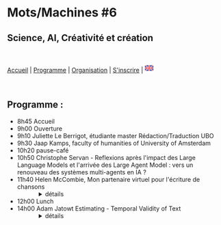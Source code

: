 # Mots/Machines #6 
## Science, AI, Créativité et création

<br>

[Accueil](https://motsmachines.github.io/2024/fr) | [Programme](https://motsmachines.github.io/2024/fr/program) | [Organisation](https://motsmachines.github.io/2024/fr/orga) | [S'inscrire](https://motsmachines.github.io/2024/fr/registration) | [<img src="EN.png" width="20">](https://motsmachines.github.io/2024/en/program)

<br>

## Programme :

<ul>
<li>8h45 Accueil</li>
<li>9h00 Ouverture</li>
<li>9h10 Juliette Le Berrigot, étudiante master Rédaction/Traduction UBO</li>
<li>9h30 Jaap Kamps, faculty of humanities of University of Amsterdam</li>
<li>10h20 pause-café</li>
<li>10h50 Christophe Servan - Reflexions après l'impact des Large Language Models et l'arrivée des Large Agent Model : vers un renouveau des systèmes multi-agents en IA ?</li>
<li>11h40 Helen McCombie, Mon partenaire virtuel pour l'écriture de chansons        
        <details style="margin-left:50px"><summary> détails </summary>
                <b>Résumé:</b> <br> J'explore certaines façons dont les outils numériques peuvent créer, assister et inspirer l'écriture de paroles de chansons en présentant quelques exemples d'outils de traitement du langage spécifiques à cette activité et quelques expériences utilisant des LLMs formés de façon générique.

De nombreux styles de chansons imposent des contraintes au texte lyrique nécessaire, notamment en termes de choix des mots, y compris la sélection de rimes adaptées au contexte du sujet, et le respect des schémas d'accentuation dictés par la musique ou les lignes de texte existantes. 
Bien que les outils numériques puissent contribuer à ces aspects, la rédaction en gros d'ensembles complets de paroles par des outils basés sur le LLM crée un paradoxe. La nature générique des réponses tend à produire des paroles dépourvues des spécificités qui, autrement, ajouteraient de la relativité, de la plausibilité et de la mémorabilité. En utilisant Chat GPT, j'ai testé des requêtes qui pourraient canaliser les résultats de LLM vers quelque chose de moins générique.

Les auteurs-compositeurs accueillent les outils d'IA avec un enthousiasme variable. Je fais un tour d'horizon des impressions recueillies au sein d'une communauté d'auteurs-compositeurs en ligne. 

Enfin, j'examine quelques exemples d'applications interactives et commerciales.
                <br><br><b>Biographie :</b><br>
Helen McCombie works at the university translation bureau where she specialises in scientific text revision.  She is also an amateur musician.
</details> </li>


<li>12h00 Lunch</li>
<li>14h00 Adam Jatowt Estimating - Temporal Validity of Text
        <details style="margin-left:50px"><summary> détails </summary>
                
                <b>Résumé:</b><br>
        Il est important de savoir si les informations sont encore valables ou non pour diverses applications en aval, notamment les systèmes de recommandation, la recherche d'informations et le suivi de l'état de l'utilisateur sur les microblogs et via les conversations des chatbots. Il est également utile de comprendre en profondeur l'histoire en suivant les informations implicites sur la durée des activités des protagonistes et des événements impliqués. Cependant, ce type d'inférence est encore difficile pour les machines car il nécessite généralement des connaissances et des raisonnements temporels. Nous proposons et étudions une série de nouvelles tâches liées au raisonnement par le bon sens temporel, telles que l'estimation de la validité temporelle, la réévaluation de la validité temporelle et la prédiction du changement de validité temporelle d'un texte d'entrée en fonction d'un contexte de suivi. En substance, ces tâches nécessitent de déterminer si les actions exprimées dans le texte sont toujours en cours ou ont été achevées, et donc si la description de leur contenu reste valide ou est plutôt devenue obsolète, soit en raison du temps écoulé, soit en raison de l'apport d'un contexte supplémentaire. En outre, nous discutons également de plusieurs nouveaux ensembles de données que nous avons construits pour tester les LLMs et les modèles de NLP en général en ce qui concerne l'estimation de la validité temporelle et le raisonnement.
                <br><br><b>Biographie :</b><br>
                Adam Jatowt est professeur titulaire au département d'informatique de l'université d'Innsbruck, en Autriche. Il est également directeur adjoint du Digital Science Center et directeur adjoint du Research Center Digital Humanities à l'université d'Innsbruck. Adam a obtenu son doctorat en sciences et technologies de l'information à l'université de Tokyo en 2005. Il a ensuite travaillé à l'université de Kyoto pendant 14 ans, d'abord en tant qu'assistant, puis en tant que professeur associé. Ses recherches se situent à l'intersection du traitement du langage naturel, de la recherche d'informations et de l'intelligence artificielle. Adam fait partie du comité de rédaction des revues IP&M, JASIST, IJDL et JIIS. Il est également membre senior du comité de rédaction des conférences SIGIR, WSDM, CIKM, ECIR, SIGIR-AP et JCDL. Il a reçu le prix de recherche Friedrich Wilhelm Bessel de la société Humboldt et la bourse d'excellence internationale de l'Institut de technologie de Karlsruhe (KIT).
        </details> </li>
        
<li>14h50 Riwal Lefort - L'Intelligence Artificielle dans le domaine bancassurance
        <details style="margin-left:50px"><summary> détails </summary>
                <b>Résumé:</b> <br> Du traitement d'image au traitement des données textuelles, en passant par l'analyse des libellés de transactions bancaires, nous présenterons un grand nombre de cas d'usage de la bancassurance. Nous présenterons les spécificités et le déroulé d'un projet d'IA dans ce domaine très contraint par la réglementation. Nous évoquerons également comment se passe l'adoption des IA génératives.
                <br><br><b>Biographie :</b><br>
Après 10 ans de recherche académique en Machine Learning pour la vision par ordinateur, la bioinformatique ou encore l'acoustique sous marine, Riwal LEFORT est recruté en 2017 au Crédit Mutuel Arkéa (CMA) pour développer l'Intelligence Artificielle (IA) dans le groupe. Son activité au CMA porte sur le montage et le suivi des projets d'IA mais, de plus, il participe aux formations internes en IA et il contribue à formaliser les projets d'IA (procédures et protocoles).
</details> </li>

<li>15h40 pause-café</li>
<li>16h10 Jean-Charles MEUNIER (Institut des Sciences Humaines, Université Polytechnique Hauts-de-France) - limites de la traduction automatique dans la traduction des textes poétiques</li>
<li>17h00 Michel Delarche (online)</li>
<li>17h30 Victor (online)17h50 Clôture</li>
</ul>
